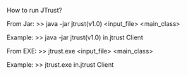 How to run JTrust?

From Jar:
	>> java -jar jtrust(v1.0) <input_file> <main_class>
	
Example:
	>> java -jar jtrust(v1.0) in.jtrust Client
	

From EXE:
	>> jtrust.exe <input_file> <main_class>
	
Example:
	>> jtrust.exe in.jtrust Client